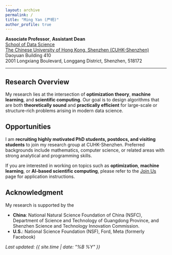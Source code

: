 ```yaml
---
layout: archive
permalink: /
title: "Ming Yan (严明)"
author_profile: true
---
```



**Associate Professor**, **Assistant Dean** <br>
[School of Data Science](https://sds.cuhk.edu.cn)  <br>
[The Chinese University of Hong Kong, Shenzhen (CUHK-Shenzhen)](https://www.cuhk.edu.cn/en)  <br>
Daoyuan Building 410 <br>
2001 Longxiang Boulevard, Longgang District, Shenzhen, 518172

<!--Associate Professor (on leave from August 2022)\
[Department of Computational Mathematics, Science and Engineering (CMSE)](https://cmse.msu.edu/)\
[Department of Mathematics](https://math.msu.edu/)\
[Michigan State University](https://msu.edu/)-->
---

## Research Overview
My research lies at the intersection of **optimization theory**, **machine learning**, and **scientific computing**. Our goal is to design algorithms that are both **theoretically sound** and **practically efficient** for large-scale or structure-rich problems arising in modern data science.

## Opportunities
I am **recruiting highly motivated PhD students, postdocs, and visiting students** to join my research group at CUHK-Shenzhen. Preferred backgrounds include mathematics, computer science, or related areas with strong analytical and programming skills.   

If you are interested in working on topics such as **optimization**, **machine learning**, or **AI-based scientific computing**, please refer to the [Join Us](/join_us/) page for application instructions.

## Acknowledgment
My research is supported by the 
* **China**: National Natural Science Foundation of China (NSFC), Department of Science and Technology of Guangdong Province, and Shenzhen Science and Technology Innovation Commission.
* **U.S.**: National Science Foundation (NSF), Ford, Meta (formerly Facebook) 

_Last updated: {{ site.time | date: "%B %Y" }}_
